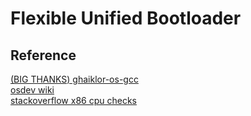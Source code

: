 # Flexible Unified Bootloader


## Reference
[(BIG THANKS) ghaiklor-os-gcc](https://github.com/ghaiklor/ghaiklor-os-gcc) <br>
[osdev wiki](https://wiki.osdev.org/Expanded_Main_Page) <br>
[stackoverflow x86 cpu checks](https://stackoverflow.com/questions/60993569/get-system-architecturex86-x64-via-assembly-on-windows#:~:text=You%20just%20need%20a%2032-bit%20program%20that%20can,can%27t%20run%2064-bit%20programs%20even%20on%2064-bit-capable%20hardware.) <br>